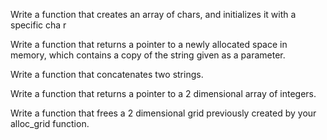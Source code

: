 Write a function that creates an array of chars, and initializes it with a specific cha
r

Write a function that returns a pointer to a newly allocated space in memory, which contains a copy of the string given as a parameter.

Write a function that concatenates two strings.

Write a function that returns a pointer to a 2 dimensional array of integers.

Write a function that frees a 2 dimensional grid previously created by your alloc_grid function.

